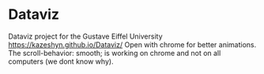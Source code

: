 # Dataviz
Dataviz project for the Gustave Eiffel University
https://kazeshyn.github.io/Dataviz/
Open with chrome for better animations.
The scroll-behavior: smooth; is working on chrome and not on all computers (we dont know why).

